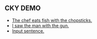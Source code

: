 <!DOCTYPE html>
<html>
<body>

<h2>CKY DEMO</h2>

<ul>
  <li><a href="/blog/cky/cky1.html">The chef eats fish with the chopsticks.</a></li>
  <li><a href="/blog/cky/cky2.html">I saw the man with the gun.</a></li>
  <li><a href="/blog/cky/cky2.html">Input sentence.</a></li>
</ul>

</body>
</html>
